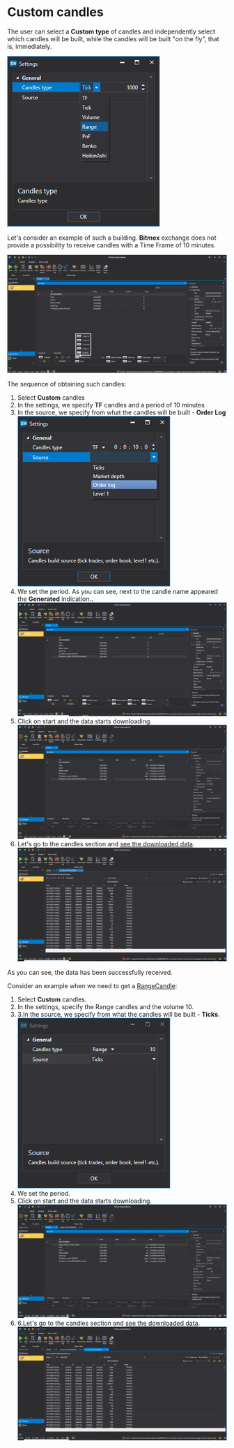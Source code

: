 # Custom candles

The user can select a **Custom type** of candles and independently select which candles will be built, while the candles will be built "on the fly", that is, immediately.

![hydra type candle 00 00](../images/hydra_type_candle_00_00.png)

Let's consider an example of such a building. **Bitmex** exchange does not provide a possibility to receive candles with a Time Frame of 10 minutes.

![hydra type candle 00 01](../images/hydra_type_candle_00_01.png)

The sequence of obtaining such candles:

1. Select **Custom** candles
2. In the settings, we specify **TF** candles and a period of 10 minutes
3. In the source, we specify from what the candles will be built \- **Order Log** ![hydra type candle 00 02](../images/hydra_type_candle_00_02.png)
4. We set the period. As you can see, next to the candle name appeared the **Generated** indication..![hydra type candle 00 03](../images/hydra_type_candle_00_03.png)
5. Click on start and the data starts downloading.![hydra type candle 00 04](../images/hydra_type_candle_00_04.png)
6. Let's go to the candles section and [see the downloaded data](HydraViewingMarketData.md).![hydra type candle 00 06](../images/hydra_type_candle_00_06.png)

As you can see, the data has been successfully received.

Consider an example when we need to get a [RangeCandle](xref:StockSharp.Algo.Candles.RangeCandle):

1. Select **Custom** candles.
2. In the settings, specify the Range candles and the volume 10.
3. 3.In the source, we specify from what the candles will be built \- **Ticks**.![hydra type candle 00 07](../images/hydra_type_candle_00_07.png)
4. We set the period.
5. Click on start and the data starts downloading.![hydra type candle 00 08](../images/hydra_type_candle_00_08.png)
6. 6.Let's go to the candles section and [see the downloaded data](HydraViewingMarketData.md).![hydra type candle 00 09](../images/hydra_type_candle_00_09.png)

